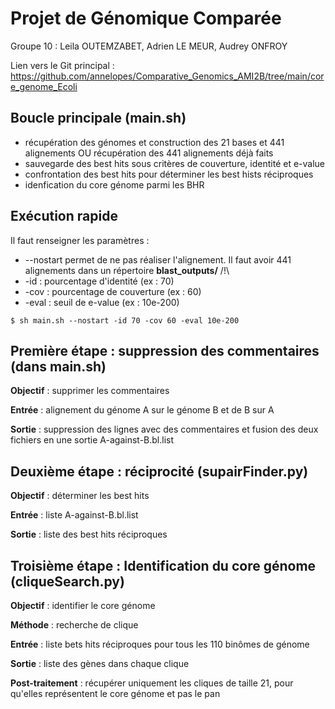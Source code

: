 # Projet de Génomique Comparée
Groupe 10 : Leila OUTEMZABET, Adrien LE MEUR, Audrey ONFROY

Lien vers le Git principal : https://github.com/annelopes/Comparative_Genomics_AMI2B/tree/main/core_genome_Ecoli

## Boucle principale (main.sh)
- récupération des génomes et construction des 21 bases et 441 alignements OU récupération des 441 alignements déjà faits
- sauvegarde des best hits sous critères de couverture, identité et e-value
- confrontation des best hits pour déterminer les best hists réciproques
- idenfication du core génome parmi les BHR

## Exécution rapide
Il faut renseigner les paramètres :
- --nostart permet de ne pas réaliser l'alignement. Il faut avoir 441 alignements dans un répertoire **blast_outputs/** /!\
- -id : pourcentage d'identité (ex : 70)
- -cov : pourcentage de couverture (ex : 60)
- -eval : seuil de e-value (ex : 10e-200)
```
$ sh main.sh --nostart -id 70 -cov 60 -eval 10e-200
```

## Première étape : suppression des commentaires (dans main.sh)
**Objectif** : supprimer les commentaires

**Entrée** : alignement du génome A sur le génome B et de B sur A

**Sortie** : suppression des lignes avec des commentaires et fusion des deux fichiers en une sortie A-against-B.bl.list

## Deuxième étape : réciprocité (supairFinder.py)
**Objectif** : déterminer les best hits

**Entrée** : liste A-against-B.bl.list

**Sortie** : liste des best hits réciproques

## Troisième étape : Identification du core génome (cliqueSearch.py)
**Objectif** : identifier le core génome

**Méthode** : recherche de clique

**Entrée** : liste bets hits réciproques pour tous les 110 binômes de génome

**Sortie** : liste des gènes dans chaque clique

**Post-traitement** : récupérer uniquement les cliques de taille 21, pour qu'elles représentent le core génome et pas le pan
